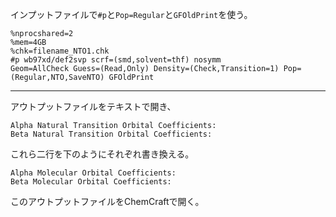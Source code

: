 インプットファイルで`#p`と`Pop=Regular`と`GFOldPrint`を使う。

```
%nprocshared=2
%mem=4GB
%chk=filename_NTO1.chk
#p wb97xd/def2svp scrf=(smd,solvent=thf) nosymm
Geom=AllCheck Guess=(Read,Only) Density=(Check,Transition=1) Pop=(Regular,NTO,SaveNTO) GFOldPrint

```
---
アウトプットファイルをテキストで開き、
```
Alpha Natural Transition Orbital Coefficients:
Beta Natural Transition Orbital Coefficients:
```
これら二行を下のようにそれぞれ書き換える。
```
Alpha Molecular Orbital Coefficients:
Beta Molecular Orbital Coefficients:
```
このアウトプットファイルをChemCraftで開く。
